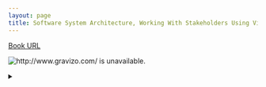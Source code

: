 ```yaml
---
layout: page
title: Software System Architecture, Working With Stakeholders Using Viewpoints and Perspectives
---
```


[Book URL](https://books.google.co.jp/books?isbn=4797376724)

![http://www.gravizo.com/ is unavailable.][figureX]
<details> 
<summary></summary>
custom_mark1
@startuml
RelationshipBetweenElements "1..n" --> "2..n" ArchitectureElement : relates
Architecture *-- ArchitectureElement : consists of
Architecture "1..n" *-- "1..n" RelationshipBetweenElements : consists of
Architecture --> "0..n" ArchitectureDescription : documentable
ArchitectureDefinitionProcess --> "1..n" Architecture : derives definitions
ViewPoint "1..n" --> "1..n" Concerns : corresponds
Perspective "1..n" --> "1..n" Concerns : correspoinds
View "0..n" --> ViewPoint : obeys
View "0..n" --> "0..n" Perspective : is formed by
ArchitectureDescription --> "1..n" Stakeholder : documents architecture for
ArchitectureDescription *-- "1..n" View : consists of
Architect --> Architecture : designs
Architect --> ArchitectureDefinitionProcess : obeys
Architect --> ArchitectureDescription : creates and owns
Architect --> "1..n" Stakeholder : catches their concerns
Stakeholder --> "1..n" Concerns : has
System --> Architecture : has
System --> "1..n" Stakeholder : satisfies their needs
@enduml

custom_mark1
</details>

[figureX]: https://g.gravizo.com/source/svg/custom_mark1?https://raw.githubusercontent.com/yasukei/yasukei.github.io/master/_posts/2017-06-02-software-system-architecture.md
